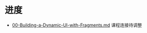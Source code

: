 # 进度
- [00-Building-a-Dynamic-UI-with-Fragments.md](00-Building-a-Dynamic-UI-with-Fragments.md) 课程连接待调整
